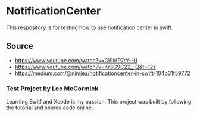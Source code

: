 # NotificationCenter
This respository is for testing how to use notification center in swift.

## Source
- https://www.youtube.com/watch?v=Gl9MP7rY--U
- https://www.youtube.com/watch?v=Kr3G9C22_-Q&t=12s
- https://medium.com/@nimjea/notificationcenter-in-swift-104b31f59772

### Test Project by Lee McCormick
Learning Switf and Xcode is my passion. This project was built by following the tutorial and source code online.
